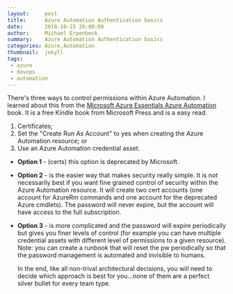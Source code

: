 ```yaml
---
layout:     post
title:      Azure Automation Authentication basics
date:       2018-10-15 20:00:00
author:     Michael Erpenbeck
summary:    Azure Automation Authentication basics
categories: Azure,Automation
thumbnail:  jekyll
tags:
 - azure
 - devops
 - automation
---
```


There's three ways to control permissions within Azure Automation.  I learned about this from the [Microsoft Azure Essentials Azure Automation](https://www.amazon.com/dp/B00WL2734G/ref=cm_sw_em_r_mt_dp_U_3neGCb14CRJ6G) book.  It is a free Kindle book from Microsoft Press and is a easy read.

1. Certificates;
2. Set the "Create Run As Account" to yes when creating the Azure Automation resource; or
3. Use an Azure Automation credential asset.

- **Option 1** - (certs) this option is deprecated by Microsoft.
- **Option 2** - is the easier way that makes security really simple. It is not necessarily best if you want fine grained control of security within the Azure Automation resource.  It will create two cert accounts (one account for AzureRm commands and one account for the deprecated Azure cmdlets).  The password will never expire, but the account will have access to the full subscription.
- **Option 3** - is more complicated and the password will expire periodically but gives you finer levels of control (for example you can have multiple credential assets with different level of permissions to a given resource).  Note: you can create a runbook that will reset the pw periodically so that the password management is automated and invisible to humans.

  In the end, like all non-trival architectural decisions, you will need to decide which approach is best for you...none of them are a perfect silver bullet for every team type.